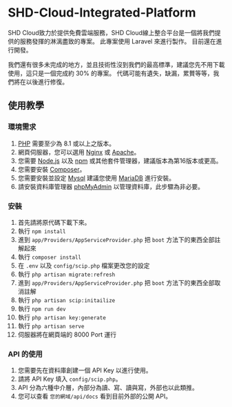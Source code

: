 # SHD-Cloud-Integrated-Platform
SHD Cloud致力於提供免費雲端服務，SHD Cloud線上整合平台是一個將我們提供的服務發揮的淋漓盡致的專案。
此專案使用 Laravel 來進行製作。
目前還在進行開發。

我們還有很多未完成的地方，並且技術性沒到我們的最高標準，建議您先不用下載使用，這只是一個完成約 30% 的專案。
代碼可能有遺失，缺漏，累贅等等，我們將在以後進行修復。

## 使用教學

### 環境需求
1. [PHP](https://php.net/) 需要至少為 8.1 或以上之版本。
2. 網頁伺服器，您可以選用 [Nginx](https://nginx.com/) 或 [Apache](https://httpd.apache.org/)。
3. 您需要 [Node.js](https://nodejs.org/) 以及 [npm](https://www.npmjs.com/) 或其他套件管理器，建議版本為第16版本或更高。
4. 您需要安裝 [Composer](https://getcomposer.org/)。
5. 您需要安裝並設定 [Mysql](https://mysql.com/) 建議您使用 [MariaDB](https://mariadb.org) 進行安裝。
6. 請安裝資料庫管理器 [phpMyAdmin](https://www.phpmyadmin.net/) 以管理資料庫，此步驟為非必要。

### 安裝
1. 首先請將原代碼下載下來。
2. 執行 `npm install`
3. 進到 `app/Providers/AppServiceProvider.php` 把 `boot` 方法下的東西全部註解起來
4. 執行 `composer install`
5. 在 `.env` 以及 `config/scip.php` 檔案更改您的設定
6. 執行 `php artisan migrate:refresh`
7. 進到 `app/Providers/AppServiceProvider.php` 把 `boot` 方法下的東西全部取消註解
8. 執行 `php artisan scip:initailize`
9. 執行 `npm run dev`
10. 執行 `php artisan key:generate`
11. 執行 `php artisan serve`
12. 伺服器將在網頁端的 8000 Port 運行

### API 的使用
1. 您需要先在資料庫創建一個 API Key 以進行使用。
2. 請將 API Key 填入 `config/scip.php`。
3. API 分為六種中介層，內部分為讀、寫、讀與寫，外部也以此類推。
4. 您可以查看 `您的網域/api/docs` 看到目前外部的公開 API。
